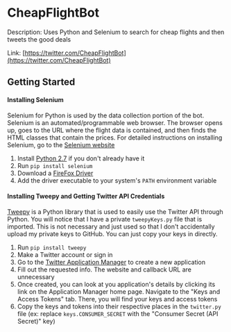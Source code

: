 # CheapFlightBot
Description: Uses Python and Selenium to search for cheap flights and then tweets the good deals

Link: [https://twitter.com/CheapFlightBot](https://twitter.com/CheapFlightBot)

## Getting Started

#### Installing Selenium

Selenium for Python is used by the data collection portion of the bot. Selenium is an automated/programmable web browser. The browser opens up, goes to the URL where the flight data is contained, and then finds the HTML classes that contain the prices. For detailed instructions on installing Selenium, go to the [Selenium website](http://selenium-python.readthedocs.io/installation.html)

1. Install [Python 2.7](https://www.python.org/downloads/) if you don't already have it
2. Run `pip install selenium`
3. Download a [FireFox Driver](https://github.com/mozilla/geckodriver/releases)
4. Add the driver executable to your system's `PATH` environment variable

#### Installing Tweepy and Getting Twitter API Credentials

[Tweepy](https://github.com/tweepy/tweepy) is a Python library that is used to easily use the Twitter API through Python. You will notice that I have a private `tweepyKeys.py` file that is imported. This is not necessary and just used so that I don't accidentally upload my private keys to GitHub. You can just copy your keys in directly.
1. Run `pip install tweepy`
2. Make a Twitter account or sign in
3. Go to the [Twitter Application Manager](https://apps.twitter.com/app/new) to create a new application
4. Fill out the requested info. The website and callback URL are unnecessary
5. Once created, you can look at you application's details by clicking its link on the Application Manager home page. Navigate to the "Keys and Access Tokens" tab. There, you will find your keys and access tokens
6. Copy the keys and tokens into their respective places in the `twitter.py` file (ex: replace `keys.CONSUMER_SECRET` with the "Consumer Secret (API Secret)" key)
